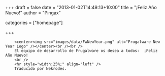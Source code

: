 
+++
draft = false
date = "2013-01-02T14:49:13+10:00"
title = "¡Feliz Año Nuevo!"
author = "Pingax"

categories = ["homepage"]

+++

        <center><img src="images/data/FwNewYear.png" alt="Frugalware New Year Logo" /></center><br /><br />
        El equipo de desarrollo de Frugalware os desea a todos:  ¡Feliz Año Nuevo!
        <br />
        <hr style="width:25%;" align="left" />
        Traducido por Nekrodes.
        
    